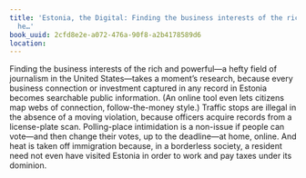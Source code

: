 ```yaml
---
title: 'Estonia, the Digital: Finding the business interests of the rich and powerful—a
  he…'
book_uuid: 2cfd8e2e-a072-476a-90f8-a2b4178589d6
location: 
---
```


Finding the business interests of the rich and powerful—a hefty field of
journalism in the United States—takes a moment’s research, because every
business connection or investment captured in any record in Estonia becomes
searchable public information. (An online tool even lets citizens map webs
of connection, follow-the-money style.) Traffic stops are illegal in the
absence of a moving violation, because officers acquire records from a
license-plate scan. Polling-place intimidation is a non-issue if people can
vote—and then change their votes, up to the deadline—at home, online. And
heat is taken off immigration because, in a borderless society, a resident
need not even have visited Estonia in order to work and pay taxes under its
dominion.